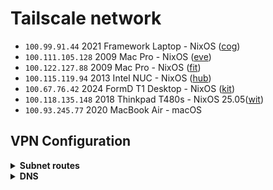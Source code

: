 # Tailscale network

- `100.99.91.44` 2021 Framework Laptop - NixOS
  ([cog](https://github.com/suderman/nixos/tree/main/hosts/cog))
- `100.111.105.128` 2009 Mac Pro - NixOS
  ([eve](https://github.com/suderman/nixos/tree/main/hosts/eve))
- `100.122.127.88` 2009 Mac Pro - NixOS
  ([fit](https://github.com/suderman/nixos/tree/main/hosts/fit))
- `100.115.119.94` 2013 Intel NUC - NixOS
  ([hub](https://github.com/suderman/nixos/tree/main/hosts/hub))
- `100.67.76.42` 2024 FormD T1 Desktop - NixOS
  ([kit](https://github.com/suderman/nixos/tree/main/hosts/kit))
- `100.118.135.148` 2018 Thinkpad T480s - NixOS
  25.05([wit](https://github.com/suderman/nixos/tree/main/hosts/wit))
- `100.93.245.77` 2020 MacBook Air - macOS

## VPN Configuration

<details>
<summary><b>Subnet routes</b></summary>

|     | https://login.tailscale.com/admin/machines |
| --- | ------------------------------------------ |
| hub | `10.1.0.0/16`                              |
| eve | `10.2.0.0/16`                              |

</details>

<details>
<summary><b>DNS</b></summary>

|                    | https://login.tailscale.com/admin/dns |
| ------------------ | ------------------------------------- |
| Override local DNS | `Yes`                                 |
| Global nameservers | `100.115.119.94` _(hub)_              |
| Global nameservers | ~~`100.111.105.128` _(eve)_~~         |

</details>
